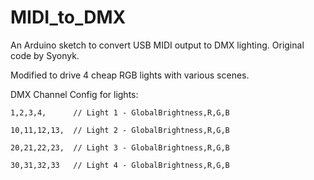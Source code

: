 # MIDI_to_DMX
An Arduino sketch to convert USB MIDI output to DMX lighting. Original code by Syonyk.

Modified to drive 4 cheap RGB lights with various scenes.

DMX Channel Config for lights:

  `1,2,3,4,      // Light 1 - GlobalBrightness,R,G,B`
  
  `10,11,12,13,  // Light 2 - GlobalBrightness,R,G,B`
  
  `20,21,22,23,  // Light 3 - GlobalBrightness,R,G,B`
  
  `30,31,32,33   // Light 4 - GlobalBrightness,R,G,B`
